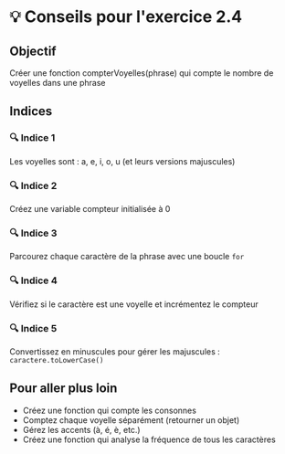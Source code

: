 # 💡 Conseils pour l'exercice 2.4

## Objectif
Créer une fonction compterVoyelles(phrase) qui compte le nombre de voyelles dans une phrase

## Indices

### 🔍 Indice 1
Les voyelles sont : a, e, i, o, u (et leurs versions majuscules)

### 🔍 Indice 2
Créez une variable compteur initialisée à 0

### 🔍 Indice 3
Parcourez chaque caractère de la phrase avec une boucle `for`

### 🔍 Indice 4
Vérifiez si le caractère est une voyelle et incrémentez le compteur

### 🔍 Indice 5
Convertissez en minuscules pour gérer les majuscules : `caractere.toLowerCase()`


## Pour aller plus loin
- Créez une fonction qui compte les consonnes
- Comptez chaque voyelle séparément (retourner un objet)
- Gérez les accents (à, é, è, etc.)
- Créez une fonction qui analyse la fréquence de tous les caractères
